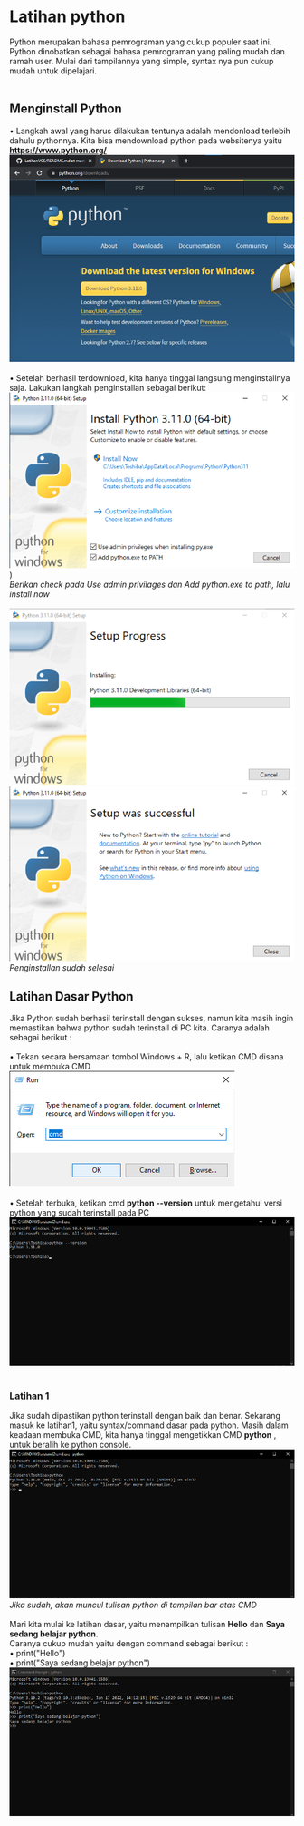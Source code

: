 # Latihan python
Python merupakan bahasa pemrograman yang cukup populer saat ini. Python dinobatkan sebagai bahasa pemrograman yang paling mudah dan ramah user. Mulai dari tampilannya yang simple, syntax nya pun cukup mudah untuk dipelajari.<br /><br />
## Menginstall Python
• Langkah awal yang harus dilakukan tentunya adalah mendonload terlebih dahulu pythonnya. Kita bisa mendownload python pada websitenya yaitu **https://www.python.org/**
![image.png](screenshottgs5/ss1.png)<br /><br />
• Setelah berhasil terdownload, kita hanya tinggal langsung menginstallnya saja. Lakukan langkah penginstallan sebagai berikut:<br />
![image.png](screenshottgs5/ss2.png))<br />
*Berikan check pada Use admin privilages dan Add python.exe to path, lalu install now*<br /><br />
![image.png](screenshottgs5/ss3.png)<br />
![image.png](screenshottgs5/ss4.png)<br />
*Penginstallan sudah selesai*
## Latihan Dasar Python
Jika Python sudah berhasil terinstall dengan sukses, namun kita masih ingin memastikan bahwa python sudah terinstall di PC kita. Caranya adalah sebagai berikut :<br /><br />
• Tekan secara bersamaan tombol Windows + R, lalu ketikan CMD disana untuk membuka CMD<br />
![image.png](screenshottgs5/ss5.png)<br /><br />
• Setelah terbuka, ketikan cmd **python --version** untuk mengetahui versi python yang sudah terinstall pada PC<br />
![image.png](screenshottgs5/ss6.png)<br /><br />
### Latihan 1
Jika sudah dipastikan python terinstall dengan baik dan benar. Sekarang masuk ke latihan1, yaitu syntax/command dasar pada python.
Masih dalam keadaan membuka CMD, kita hanya tinggal mengetikkan CMD **python** , untuk beralih ke python console.
![image.png](screenshottgs5/ss7.png)<br />
*Jika sudah, akan muncul tulisan python di tampilan bar atas CMD*<br /><br />
Mari kita mulai ke latihan dasar, yaitu menampilkan tulisan **Hello** dan **Saya sedang belajar python**.<br />
Caranya cukup mudah yaitu dengan command sebagai berikut :<br />
• print("Hello")<br />
• print("Saya sedang belajar python")<br />
![image.png](screenshottgs5/ss8.png)<br />